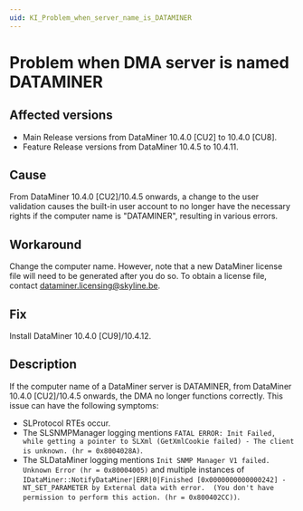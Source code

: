 ```yaml
---
uid: KI_Problem_when_server_name_is_DATAMINER
---
```


# Problem when DMA server is named DATAMINER

## Affected versions

- Main Release versions from DataMiner 10.4.0 [CU2] to 10.4.0 [CU8].
- Feature Release versions from DataMiner 10.4.5 to 10.4.11.

## Cause

From DataMiner 10.4.0 [CU2]/10.4.5 onwards<!-- RN 38182 -->, a change to the user validation causes the built-in user account to no longer have the necessary rights if the computer name is "DATAMINER", resulting in various errors.

## Workaround

Change the computer name. However, note that a new DataMiner license file will need to be generated after you do so. To obtain a license file, contact <dataminer.licensing@skyline.be>.

## Fix

Install DataMiner 10.4.0 [CU9]/10.4.12.<!-- RN 40743 -->

## Description

If the computer name of a DataMiner server is DATAMINER, from DataMiner 10.4.0 [CU2]/10.4.5 onwards, the DMA no longer functions correctly. This issue can have the following symptoms:

- SLProtocol RTEs occur.
- The SLSNMPManager logging mentions `FATAL ERROR: Init Failed, while getting a pointer to SLXml (GetXmlCookie failed) - The client is unknown. (hr = 0x8004028A)`.
- The SLDataMiner logging mentions `Init SNMP Manager V1 failed. Unknown Error (hr = 0x80004005)` and multiple instances of `IDataMiner::NotifyDataMiner|ERR|0|Finished [0x0000000000000242] - NT_SET_PARAMETER by External data with error.  (You don't have permission to perform this action. (hr = 0x800402CC))`.
